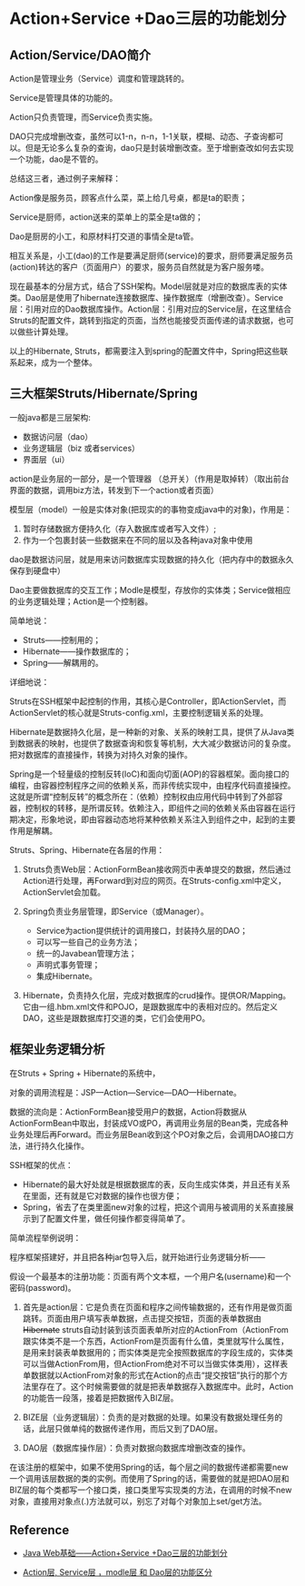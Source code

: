 # Action+Service +Dao三层的功能划分

## Action/Service/DAO简介

Action是管理业务（Service）调度和管理跳转的。

Service是管理具体的功能的。

Action只负责管理，而Service负责实施。

DAO只完成增删改查，虽然可以1-n，n-n，1-1关联，模糊、动态、子查询都可以。但是无论多么复杂的查询，dao只是封装增删改查。至于增删查改如何去实现一个功能，dao是不管的。

总结这三者，通过例子来解释：

Action像是服务员，顾客点什么菜，菜上给几号桌，都是ta的职责；

Service是厨师，action送来的菜单上的菜全是ta做的；

Dao是厨房的小工，和原材料打交道的事情全是ta管。

相互关系是，小工(dao)的工作是要满足厨师(service)的要求，厨师要满足服务员(action)转达的客户（页面用户）的要求，服务员自然就是为客户服务喽。

现在最基本的分层方式，结合了SSH架构。Model层就是对应的数据库表的实体类。Dao层是使用了hibernate连接数据库、操作数据库（增删改查）。Service层：引用对应的Dao数据库操作。Action层：引用对应的Service层，在这里结合Struts的配置文件，跳转到指定的页面，当然也能接受页面传递的请求数据，也可以做些计算处理。

以上的Hibernate, Struts，都需要注入到spring的配置文件中，Spring把这些联系起来，成为一个整体。

## 三大框架Struts/Hibernate/Spring

一般java都是三层架构:
- 数据访问层（dao）
- 业务逻辑层（biz 或者services）
- 界面层（ui）

action是业务层的一部分，是一个管理器 （总开关）（作用是取掉转）（取出前台界面的数据，调用biz方法，转发到下一个action或者页面）

模型层（model）一般是实体对象(把现实的的事物变成java中的对象)，作用是：
1. 暂时存储数据方便持久化（存入数据库或者写入文件）;
2. 作为一个包裹封装一些数据来在不同的层以及各种java对象中使用

dao是数据访问层，就是用来访问数据库实现数据的持久化（把内存中的数据永久保存到硬盘中）

Dao主要做数据库的交互工作；Modle是模型，存放你的实体类；Service做相应的业务逻辑处理；Action是一个控制器。

简单地说：

- Struts——控制用的；
- Hibernate——操作数据库的；
- Spring——解耦用的。

详细地说：

Struts在SSH框架中起控制的作用，其核心是Controller，即ActionServlet，而ActionServlet的核心就是Struts-config.xml，主要控制逻辑关系的处理。

Hibernate是数据持久化层，是一种新的对象、关系的映射工具，提供了从Java类到数据表的映射，也提供了数据查询和恢复等机制，大大减少数据访问的复杂度。把对数据库的直接操作，转换为对持久对象的操作。

Spring是一个轻量级的控制反转(IoC)和面向切面(AOP)的容器框架。面向接口的编程，由容器控制程序之间的依赖关系，而非传统实现中，由程序代码直接操控。这就是所谓“控制反转”的概念所在：（依赖）控制权由应用代码中转到了外部容器，控制权的转移，是所谓反转。依赖注入，即组件之间的依赖关系由容器在运行期决定，形象地说，即由容器动态地将某种依赖关系注入到组件之中，起到的主要作用是解耦。

Struts、Spring、Hibernate在各层的作用：

1. Struts负责Web层：ActionFormBean接收网页中表单提交的数据，然后通过Action进行处理，再Forward到对应的网页。在Struts-config.xml中定义<action-mapping>，ActionServlet会加载。

2. Spring负责业务层管理，即Service（或Manager）。
	+ Service为action提供统计的调用接口，封装持久层的DAO；
	+ 可以写一些自己的业务方法；
	+ 统一的Javabean管理方法；
	+ 声明式事务管理；
	+ 集成Hibernate。

3. Hibernate，负责持久化层，完成对数据库的crud操作。提供OR/Mapping。它由一组.hbm.xml文件和POJO，是跟数据库中的表相对应的。然后定义DAO，这些是跟数据库打交道的类，它们会使用PO。

## 框架业务逻辑分析

在Struts + Spring + Hibernate的系统中，

对象的调用流程是：JSP—Action—Service—DAO—Hibernate。

数据的流向是：ActionFormBean接受用户的数据，Action将数据从ActionFormBean中取出，封装成VO或PO，再调用业务层的Bean类，完成各种业务处理后再Forward。而业务层Bean收到这个PO对象之后，会调用DAO接口方法，进行持久化操作。

SSH框架的优点：
- Hibernate的最大好处就是根据数据库的表，反向生成实体类，并且还有关系在里面，还有就是它对数据的操作也很方便；
- Spring，省去了在类里面new对象的过程，把这个调用与被调用的关系直接展示到了配置文件里，做任何操作都变得简单了。

简单流程举例说明：

程序框架搭建好，并且把各种jar包导入后，就开始进行业务逻辑分析——

假设一个最基本的注册功能：页面有两个文本框，一个用户名(username)和一个密码(password)。

1. 首先是action层：它是负责在页面和程序之间传输数据的，还有作用是做页面跳转。页面由用户填写表单数据，点击提交按钮，页面的表单数据由~~Hibernate~~ struts自动封装到该页面表单所对应的ActionFrom（ActionFrom跟实体类不是一个东西，ActionFrom是页面有什么值，类里就写什么属性，是用来封装表单数据用的；而实体类是完全按照数据库的字段生成的，实体类可以当做ActionFrom用，但ActionFrom绝对不可以当做实体类用），这样表单数据就以ActionFrom对象的形式在Action的点击“提交按钮”执行的那个方法里存在了。这个时候需要做的就是把表单数据存入数据库中。此时，Action的功能告一段落，接着是把数据传入BIZ层。

2. BIZE层（业务逻辑层）：负责的是对数据的处理。如果没有数据处理任务的话，此层只做单纯的数据传递作用，而后又到了DAO层。

3. DAO层（数据库操作层）：负责对数据向数据库增删改查的操作。

在该注册的框架中，如果不使用Spring的话，每个层之间的数据传递都需要new一个调用该层数据的类的实例。而使用了Spring的话，需要做的就是把DAO层和BIZ层的每个类都写一个接口类，接口类里写实现类的方法，在调用的时候不new对象，直接用对象点(.)方法就可以，别忘了对每个对象加上set/get方法。

## Reference
- [Java Web基础——Action+Service +Dao三层的功能划分](http://blog.csdn.net/inter_peng/article/details/41021727)

- [Action层, Service层 ，modle层 和 Dao层的功能区分](http://www.xuebuyuan.com/2153333.html)
